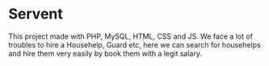 # Servent
This project made with PHP, MySQL, HTML, CSS and JS. We face a lot of troubles to hire a Househelp, Guard etc, here we can search for househelps and hire them very easily by book them with a legit salary.
